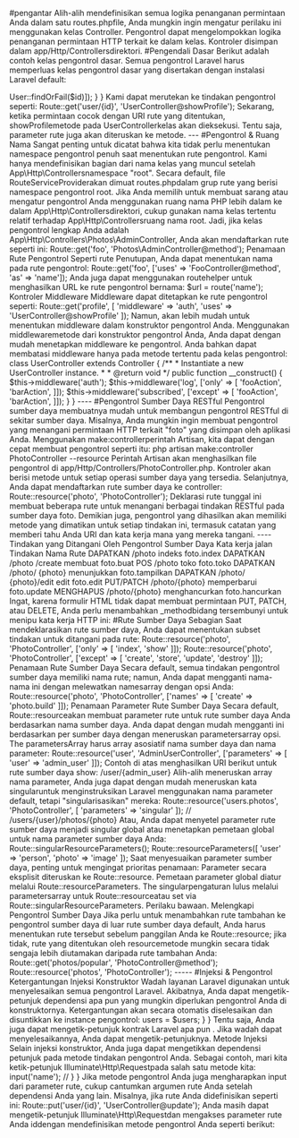 #pengantar
Alih-alih mendefinisikan semua logika penanganan permintaan Anda dalam satu routes.phpfile, Anda mungkin ingin mengatur perilaku ini menggunakan kelas Controller. Pengontrol dapat mengelompokkan logika penanganan permintaan HTTP terkait ke dalam kelas. Kontroler disimpan dalam app/Http/Controllersdirektori.
#Pengendali Dasar
Berikut adalah contoh kelas pengontrol dasar. Semua pengontrol Laravel harus memperluas kelas pengontrol dasar yang disertakan dengan instalasi Laravel default:

<?php

namespace App\Http\Controllers;

use App\User;
use App\Http\Controllers\Controller;

class UserController extends Controller
{
    /**
     * Show the profile for the given user.
     *
     * @param  int  $id
     * @return Response
     */
    public function showProfile($id)
    {
        return view('user.profile', ['user' => User::findOrFail($id)]);
    }
}
Kami dapat merutekan ke tindakan pengontrol seperti:

Route::get('user/{id}', 'UserController@showProfile');
Sekarang, ketika permintaan cocok dengan URI rute yang ditentukan, showProfilemetode pada UserControllerkelas akan dieksekusi. Tentu saja, parameter rute juga akan diteruskan ke metode.
---
#Pengontrol & Ruang Nama
Sangat penting untuk dicatat bahwa kita tidak perlu menentukan namespace pengontrol penuh saat menentukan rute pengontrol. Kami hanya mendefinisikan bagian dari nama kelas yang muncul setelah App\Http\Controllersnamespace "root". Secara default, file RouteServiceProviderakan dimuat routes.phpdalam grup rute yang berisi namespace pengontrol root.

Jika Anda memilih untuk membuat sarang atau mengatur pengontrol Anda menggunakan ruang nama PHP lebih dalam ke dalam App\Http\Controllersdirektori, cukup gunakan nama kelas tertentu relatif terhadap App\Http\Controllersruang nama root. Jadi, jika kelas pengontrol lengkap Anda adalah App\Http\Controllers\Photos\AdminController, Anda akan mendaftarkan rute seperti ini:

Route::get('foo', 'Photos\AdminController@method');
Penamaan Rute Pengontrol
Seperti rute Penutupan, Anda dapat menentukan nama pada rute pengontrol:

Route::get('foo', ['uses' => 'FooController@method', 'as' => 'name']);
Anda juga dapat menggunakan routehelper untuk menghasilkan URL ke rute pengontrol bernama:

$url = route('name');
Kontroler Middleware
Middleware dapat ditetapkan ke rute pengontrol seperti:

Route::get('profile', [
    'middleware' => 'auth',
    'uses' => 'UserController@showProfile'
]);
Namun, akan lebih mudah untuk menentukan middleware dalam konstruktor pengontrol Anda. Menggunakan middlewaremetode dari konstruktor pengontrol Anda, Anda dapat dengan mudah menetapkan middleware ke pengontrol. Anda bahkan dapat membatasi middleware hanya pada metode tertentu pada kelas pengontrol:

class UserController extends Controller
{
    /**
     * Instantiate a new UserController instance.
     *
     * @return void
     */
    public function __construct()
    {
        $this->middleware('auth');

        $this->middleware('log', ['only' => [
            'fooAction',
            'barAction',
        ]]);

        $this->middleware('subscribed', ['except' => [
            'fooAction',
            'barAction',
        ]]);
    }
}
----
#Pengontrol Sumber Daya RESTful
Pengontrol sumber daya membuatnya mudah untuk membangun pengontrol RESTful di sekitar sumber daya. Misalnya, Anda mungkin ingin membuat pengontrol yang menangani permintaan HTTP terkait "foto" yang disimpan oleh aplikasi Anda. Menggunakan make:controllerperintah Artisan, kita dapat dengan cepat membuat pengontrol seperti itu:

php artisan make:controller PhotoController --resource
Perintah Artisan akan menghasilkan file pengontrol di app/Http/Controllers/PhotoController.php. Kontroler akan berisi metode untuk setiap operasi sumber daya yang tersedia.

Selanjutnya, Anda dapat mendaftarkan rute sumber daya ke controller:

Route::resource('photo', 'PhotoController');
Deklarasi rute tunggal ini membuat beberapa rute untuk menangani berbagai tindakan RESTful pada sumber daya foto. Demikian juga, pengontrol yang dihasilkan akan memiliki metode yang dimatikan untuk setiap tindakan ini, termasuk catatan yang memberi tahu Anda URI dan kata kerja mana yang mereka tangani.
----
Tindakan yang Ditangani Oleh Pengontrol Sumber Daya
Kata kerja	jalan	Tindakan	Nama Rute
DAPATKAN	/photo	indeks	foto.index
DAPATKAN	/photo /create	membuat	foto.buat
POS	/photo	toko	foto.toko
DAPATKAN	/photo/ {photo}	menunjukkan	foto.tampilkan
DAPATKAN	/photo/ {photo}/edit	edit	foto.edit
PUT/PATCH	/photo/{photo}	memperbarui	foto.update
MENGHAPUS	/photo/{photo}	menghancurkan	foto.hancurkan
Ingat, karena formulir HTML tidak dapat membuat permintaan PUT, PATCH, atau DELETE, Anda perlu menambahkan _methodbidang tersembunyi untuk menipu kata kerja HTTP ini:

<input type="hidden" name="_method" value="PUT">
#Rute Sumber Daya Sebagian
Saat mendeklarasikan rute sumber daya, Anda dapat menentukan subset tindakan untuk ditangani pada rute:

Route::resource('photo', 'PhotoController', ['only' => [
    'index', 'show'
]]);

Route::resource('photo', 'PhotoController', ['except' => [
    'create', 'store', 'update', 'destroy'
]]);
Penamaan Rute Sumber Daya
Secara default, semua tindakan pengontrol sumber daya memiliki nama rute; namun, Anda dapat mengganti nama-nama ini dengan melewatkan namesarray dengan opsi Anda:

Route::resource('photo', 'PhotoController', ['names' => [
    'create' => 'photo.build'
]]);
Penamaan Parameter Rute Sumber Daya
Secara default, Route::resourceakan membuat parameter rute untuk rute sumber daya Anda berdasarkan nama sumber daya. Anda dapat dengan mudah mengganti ini berdasarkan per sumber daya dengan meneruskan parametersarray opsi. The parametersArray harus array asosiatif nama sumber daya dan nama parameter:

Route::resource('user', 'AdminUserController', ['parameters' => [
    'user' => 'admin_user'
]]);
Contoh di atas menghasilkan URI berikut untuk rute sumber daya show:

/user/{admin_user}
Alih-alih meneruskan array nama parameter, Anda juga dapat dengan mudah meneruskan kata singularuntuk menginstruksikan Laravel menggunakan nama parameter default, tetapi "singularisasikan" mereka:

Route::resource('users.photos', 'PhotoController', [
    'parameters' => 'singular'
]);

// /users/{user}/photos/{photo}
Atau, Anda dapat menyetel parameter rute sumber daya menjadi singular global atau menetapkan pemetaan global untuk nama parameter sumber daya Anda:

Route::singularResourceParameters();

Route::resourceParameters([
    'user' => 'person', 'photo' => 'image'
]);
Saat menyesuaikan parameter sumber daya, penting untuk mengingat prioritas penamaan:

Parameter secara eksplisit diteruskan ke Route::resource.
Pemetaan parameter global diatur melalui Route::resourceParameters.
The singularpengaturan lulus melalui parametersarray untuk Route::resourceatau set via Route::singularResourceParameters.
Perilaku bawaan.
Melengkapi Pengontrol Sumber Daya
Jika perlu untuk menambahkan rute tambahan ke pengontrol sumber daya di luar rute sumber daya default, Anda harus menentukan rute tersebut sebelum panggilan Anda ke Route::resource; jika tidak, rute yang ditentukan oleh resourcemetode mungkin secara tidak sengaja lebih diutamakan daripada rute tambahan Anda:

Route::get('photos/popular', 'PhotoController@method');

Route::resource('photos', 'PhotoController');
-----
#Injeksi & Pengontrol Ketergantungan
Injeksi Konstruktor
Wadah layanan Laravel digunakan untuk menyelesaikan semua pengontrol Laravel. Akibatnya, Anda dapat mengetik-petunjuk dependensi apa pun yang mungkin diperlukan pengontrol Anda di konstruktornya. Ketergantungan akan secara otomatis diselesaikan dan disuntikkan ke instance pengontrol:

<?php

namespace App\Http\Controllers;

use App\Repositories\UserRepository;

class UserController extends Controller
{
    /**
     * The user repository instance.
     */
    protected $users;

    /**
     * Create a new controller instance.
     *
     * @param  UserRepository  $users
     * @return void
     */
    public function __construct(UserRepository $users)
    {
        $this->users = $users;
    }
}
Tentu saja, Anda juga dapat mengetik-petunjuk kontrak Laravel apa pun . Jika wadah dapat menyelesaikannya, Anda dapat mengetik-petunjuknya.

Metode Injeksi
Selain injeksi konstruktor, Anda juga dapat mengetikkan dependensi petunjuk pada metode tindakan pengontrol Anda. Sebagai contoh, mari kita ketik-petunjuk Illuminate\Http\Requestpada salah satu metode kita:

<?php

namespace App\Http\Controllers;

use Illuminate\Http\Request;

class UserController extends Controller
{
    /**
     * Store a new user.
     *
     * @param  Request  $request
     * @return Response
     */
    public function store(Request $request)
    {
        $name = $request->input('name');

        //
    }
}
Jika metode pengontrol Anda juga mengharapkan input dari parameter rute, cukup cantumkan argumen rute Anda setelah dependensi Anda yang lain. Misalnya, jika rute Anda didefinisikan seperti ini:

Route::put('user/{id}', 'UserController@update');
Anda masih dapat mengetik-petunjuk Illuminate\Http\Requestdan mengakses parameter rute Anda iddengan mendefinisikan metode pengontrol Anda seperti berikut:

<?php

namespace App\Http\Controllers;

use Illuminate\Http\Request;

class UserController extends Controller
{
    /**
     * Update the specified user.
     *
     * @param  Request  $request
     * @param  string  $id
     * @return Response
     */
    public function update(Request $request, $id)
    {
        //
    }
}
----
#Caching Rute
Catatan: Caching rute tidak berfungsi dengan rute berbasis Penutupan. Untuk menggunakan cache rute, Anda harus mengonversi rute Penutupan apa pun untuk menggunakan kelas pengontrol.

Jika aplikasi Anda secara eksklusif menggunakan rute berbasis pengontrol, Anda harus memanfaatkan cache rute Laravel. Menggunakan cache rute akan secara drastis mengurangi jumlah waktu yang diperlukan untuk mendaftarkan semua rute aplikasi Anda. Dalam beberapa kasus, pendaftaran rute Anda bahkan bisa mencapai 100x lebih cepat! Untuk menghasilkan cache rute, cukup jalankan route:cacheperintah Artisan:

php artisan route:cache
Itu saja! File rute cache Anda sekarang akan digunakan sebagai ganti app/Http/routes.phpfile Anda . Ingat, jika Anda menambahkan rute baru, Anda perlu membuat cache rute baru. Karena itu, Anda hanya boleh menjalankan route:cacheperintah selama penerapan proyek Anda.

Untuk menghapus file rute yang di-cache tanpa membuat cache baru, gunakan route:clearperintah:

php artisan route:clear